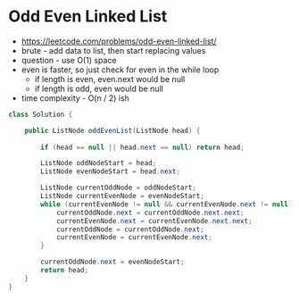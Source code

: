 # Odd Even Linked List

- https://leetcode.com/problems/odd-even-linked-list/
- brute - add data to list, then start replacing values
- question - use O(1) space
- even is faster, so just check for even in the while loop
  - if length is even, even.next would be null
  - if length is odd, even would be null
- time complexity - O(n / 2) ish

```java
class Solution {

    public ListNode oddEvenList(ListNode head) {
        
        if (head == null || head.next == null) return head;

        ListNode oddNodeStart = head;
        ListNode evenNodeStart = head.next;

        ListNode currentOddNode = oddNodeStart;
        ListNode currentEvenNode = evenNodeStart;
        while (currentEvenNode != null && currentEvenNode.next != null) {
            currentOddNode.next = currentOddNode.next.next;
            currentEvenNode.next = currentEvenNode.next.next;
            currentOddNode = currentOddNode.next;
            currentEvenNode = currentEvenNode.next;
        }

        currentOddNode.next = evenNodeStart;
        return head;
    }
}
```
